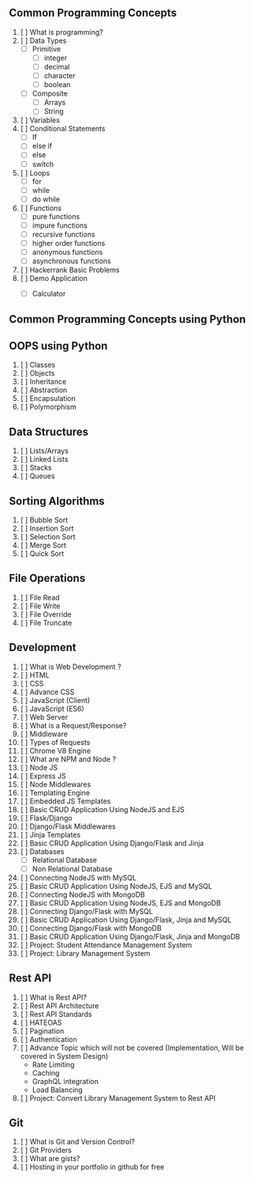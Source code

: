 ## Common Programming Concepts
1. [ ] What is programming?
2. [ ] Data Types
	- [ ] Primitive
		- [ ] integer
		- [ ] decimal
		- [ ] character
		- [ ] boolean
	- [ ] Composite
		- [ ] Arrays
		- [ ] String
3. [ ] Variables
4. [ ] Conditional Statements
	 - [ ] If
	 - [ ] else if
	 - [ ] else
	 - [ ] switch
5. [ ] Loops
     - [ ] for
     - [ ] while
     - [ ] do while
6. [ ] Functions
	 - [ ] pure functions
	 - [ ] impure functions
	 - [ ] recursive functions
	 - [ ] higher order functions
	 - [ ] anonymous functions
	 - [ ] asynchronous functions
7. [ ] Hackerrank Basic Problems
8. [ ] Demo Application
	- [ ] Calculator


## Common Programming Concepts using Python

## OOPS using Python
1. [ ] Classes
2. [ ] Objects
3. [ ] Inheritance
4. [ ] Abstraction
5. [ ] Encapsulation
6. [ ] Polymorphism

## Data Structures
1. [ ] Lists/Arrays
2. [ ] Linked Lists
3. [ ] Stacks
4. [ ] Queues

## Sorting Algorithms
1. [ ] Bubble Sort
2. [ ] Insertion Sort
3. [ ] Selection Sort
4. [ ] Merge Sort
5. [ ] Quick Sort

## File Operations
1. [ ] File Read
2. [ ] File Write
3. [ ] File Override
4. [ ] File Truncate

## Development
1. [ ] What is Web Development ?
2. [ ] HTML
3. [ ] CSS
4. [ ] Advance CSS
5. [ ] JavaScript (Client)
6. [ ] JavaScript (ES6)
7. [ ] Web Server
8. [ ] What is a Request/Response?
9. [ ] Middleware
10. [ ] Types of Requests
11. [ ] Chrome V8 Engine
12. [ ] What are NPM and Node ?
13. [ ] Node JS
14. [ ] Express JS
15. [ ] Node Middlewares
16. [ ] Templating Engine
17. [ ] Embedded JS Templates
18. [ ] Basic CRUD Application Using NodeJS and EJS
19. [ ] Flask/Django
20. [ ] Django/Flask Middlewares
21. [ ] Jinja Templates
22. [ ] Basic CRUD Application Using Django/Flask and Jinja
23. [ ] Databases
	- [ ] Relational Database
	- [ ] Non Relational Database
24. [ ] Connecting NodeJS with MySQL
25. [ ] Basic CRUD Application Using NodeJS, EJS and MySQL
26. [ ] Connecting NodeJS with MongoDB
27. [ ] Basic CRUD Application Using NodeJS, EJS and MongoDB
28. [ ] Connecting Django/Flask with MySQL
29. [ ] Basic CRUD Application Using Django/Flask, Jinja and MySQL
30. [ ] Connecting Django/Flask with MongoDB
31. [ ] Basic CRUD Application Using Django/Flask, Jinja and MongoDB
32. [ ] Project: Student Attendance Management System
33. [ ] Project: Library Management System

## Rest API
1. [ ] What is Rest API?
2. [ ] Rest API Architecture
3. [ ] Rest API Standards
4. [ ] HATEOAS
5. [ ] Pagination
6. [ ] Authentication
7. [ ] Advance Topic which will not be covered (Implementation, Will be covered in System Design)
	- Rate Limiting
	- Caching
	- GraphQL integration
	- Load Balancing
8. [ ] Project: Convert Library Management System to Rest API 

## Git
1. [ ] What is Git and Version Control?
2. [ ] Git Providers
3. [ ] What are gists?
4. [ ] Hosting in your portfolio in github for free

